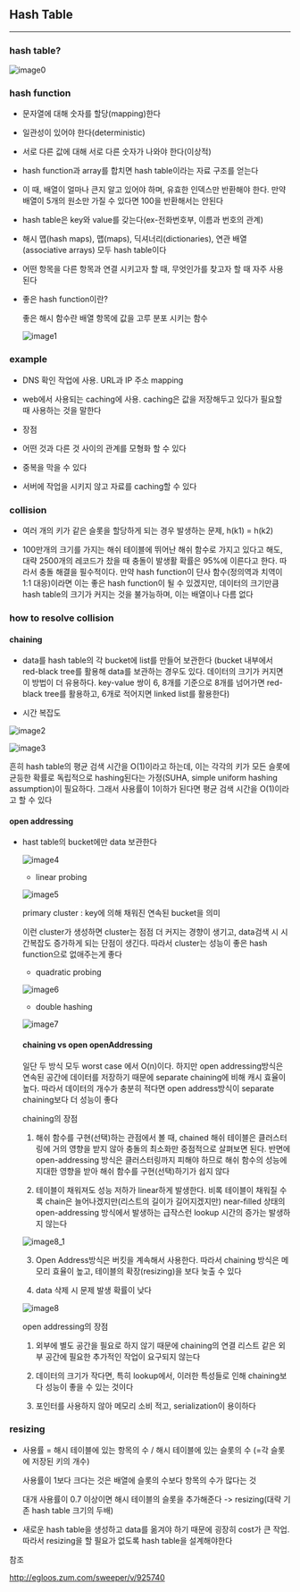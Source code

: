 ## Hash Table
---

### hash table?

![image0](./hashTable.png)

### hash function

* 문자열에 대해 숫자를 할당(mapping)한다

* 일관성이 있어야 한다(deterministic)

* 서로 다른 값에 대해 서로 다른 숫자가 나와야 한다(이상적)

* hash function과 array를 합치면 hash table이라는 자료 구조를 얻는다

* 이 때, 배열이 얼마나 큰지 알고 있어야 하며, 유효한 인덱스만 반환해야 한다. 만약 배열이 5개의 원소만 가질 수 있다면 100을 반환해서는 안된다

* hash table은 key와 value를 갖는다(ex-전화번호부, 이름과 번호의 관계)

* 해시 맵(hash maps), 맵(maps), 딕셔너리(dictionaries), 연관 배열(associative arrays) 모두 hash table이다

* 어떤 항목을 다른 항목과 연결 시키고자 할 때, 무엇인가를 찾고자 할 때 자주 사용된다

* 좋은 hash function이란?

  좋은 해시 함수란 배열 항목에 값을 고루 분포 시키는 함수

  ![image1](./goodHashFunction.png)

### example

* DNS 확인 작업에 사용. URL과 IP 주소 mapping

* web에서 사용되는 caching에 사용. caching은 값을 저장해두고 있다가 필요할 때 사용하는 것을 말한다

* 장점

 - 어떤 것과 다른 것 사이의 관계를 모형화 할 수 있다

 - 중복을 막을 수 있다

 - 서버에 작업을 시키지 않고 자료를 caching할 수 있다


### collision

* 여러 개의 키가 같은 슬롯을 할당하게 되는 경우 발생하는 문제, h(k1) = h(k2)

* 100만개의 크기를 가지는 해쉬 테이블에 뛰어난 해쉬 함수로 가지고 있다고 해도, 대략 2500개의 레코드가 찼을 때 충돌이 발생활 확률은 95%에 이른다고 한다. 따라서 충돌 해결을 필수적이다. 만약 hash function이 단사 함수(정의역과 치역이 1:1 대응)이라면 이는 좋은 hash function이 될 수 있겠지만, 데이터의 크기만큼 hash table의 크기가 커지는 것을 불가능하며, 이는 배열이나 다름 없다

### how to resolve collision

  #### chaining

  * data를 hash table의 각 bucket에 list를 만들어 보관한다 (bucket 내부에서 red-black tree를 활용해 data를 보관하는 경우도 있다. 데이터의 크기가 커지면 이 방법이 더 유용하다. key-value 쌍이 6, 8개를 기준으로 8개를 넘어가면 red-black tree를 활용하고, 6개로 적어지면 linked list를 활용한다)

  * 시간 복잡도

  ![image2](./chaining.png)

  ![image3](./chaining_O.png)

  흔히 hash table의 평균 검색 시간을 O(1)이라고 하는데, 이는 각각의 키가 모든 슬롯에 균등한 확률로 독립적으로 hashing된다는 가정(SUHA, simple uniform hashing assumption)이 필요하다. 그래서 사용률이 1이하가 된다면 평균 검색 시간을 O(1)이라고 할 수 있다

  #### open addressing

  * hast table의 bucket에만 data 보관한다

    ![image4](./openAddressing.png)

    - linear probing

    ![image5](./linearProbing.png)

    primary cluster : key에 의해 채워진 연속된 bucket을 의미

    이런 cluster가 생성하면 cluster는 점점 더 커지는 경향이 생기고, data검색 시 시간복잡도 증가하게 되는 단점이 생긴다. 따라서 cluster는 성능이 좋은 hash function으로 없애주는게 좋다

    - quadratic probing

    ![image6](./quadraticProbing.png)

    - double hashing

    ![image7](./doubleHashing.png)

    #### chaining vs open openAddressing

    일단 두 방식 모두 worst case 에서 O(n)이다. 하지만 open addressing방식은 연속된 공간에 데이터를 저장하기 때문에 separate chaining에 비해 캐시 효율이 높다. 따라서 데이터의 개수가 충분히 적다면 open address방식이 separate chaining보다 더 성능이 좋다

    chaining의 장점

    1. 해쉬 함수를 구현(선택)하는 관점에서 볼 때, chained 해쉬 테이블은 클러스터링에 거의 영향을 받지 않아 충돌의 최소화만 중점적으로 살펴보면 된다. 반면에 open-addressing 방식은 클러스터링까지 피해야 하므로 해쉬 함수의 성능에 지대한 영향을 받아 해쉬 함수를 구현(선택)하기가 쉽지 않다

    2. 테이블이 채워져도 성능 저하가 linear하게 발생한다. 비록 테이블이 채워질 수록 chain은 늘어나겠지만(리스트의 길이가 길어지겠지만) near-filled 상태의 open-addressing 방식에서 발생하는 급작스런 lookup 시간의 증가는 발생하지 않는다

      ![image8_1](./chainingVS.jpg)

    3. Open Address방식은 버킷을 계속해서 사용한다. 따라서 chaining 방식은 메모리 효율이 높고, 테이블의 확장(resizing)을 보다 늦출 수 있다

    4. data 삭제 시 문제 발생 확률이 낮다

      ![image8](./weaknessOfOpen.png)

    open addressing의 장점

    1. 외부에 별도 공간을 필요로 하지 않기 때문에 chaining의 연결 리스트 같은 외부 공간에 필요한 추가적인 작업이 요구되지 않는다

    2. 데이터의 크기가 작다면, 특히 lookup에서, 이러한 특성들로 인해 chaining보다 성능이 좋을 수 있는 것이다

    3. 포인터를 사용하지 않아 메모리 소비 적고, serialization이 용이하다

### resizing  

  * 사용률 = 해시 테이블에 있는 항목의 수 / 해시 테이블에 있는 슬롯의 수 (=각 슬롯에 저장된 키의 개수)

    사용률이 1보다 크다는 것은 배열에 슬롯의 수보다 항목의 수가 많다는 것

    대개 사용률이 0.7 이상이면 해시 테이블의 슬롯을 추가해준다 -> resizing(대략 기존 hash table 크기의 두배)

  * 새로운 hash table을 생성하고 data를 옮겨야 하기 때문에 굉장히 cost가 큰 작업. 따라서 resizing을 할 필요가 없도록 hash table을 설계해야한다


참조

http://egloos.zum.com/sweeper/v/925740
